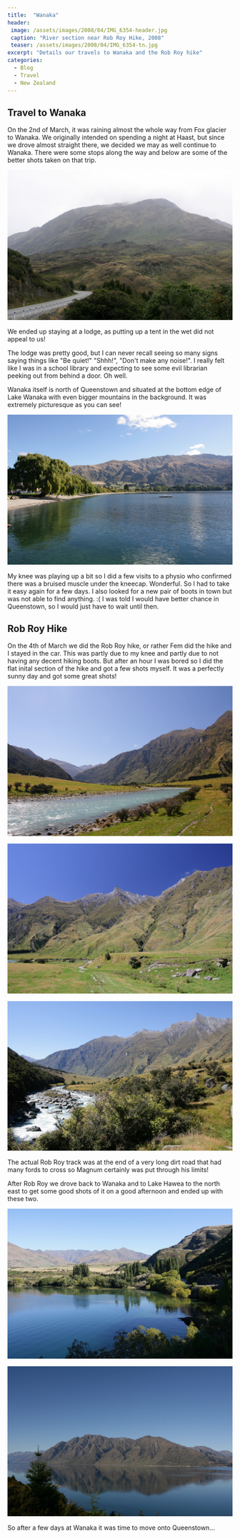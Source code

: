```yaml
---
title:  "Wanaka"
header:
 image: /assets/images/2008/04/IMG_6354-header.jpg
 caption: "River section near Rob Roy Hike, 2008"
 teaser: /assets/images/2008/04/IMG_6354-tn.jpg
excerpt: "Details our travels to Wanaka and the Rob Roy hike"
categories: 
  - Blog
  - Travel
  - New Zealand
---
```

## Travel to Wanaka

On the 2nd of March, it was raining almost the whole way from Fox glacier to Wanaka. We originally intended on spending a night at Haast, but since we drove almost straight there, we decided we may as well continue to Wanaka. There were some stops along the way and below are some of the better shots taken on that trip.

![Misty mountains](/assets/images/smugmug/IMG_6268.jpg)

We ended up staying at a lodge, as putting up a tent in the wet did not appeal to us!

The lodge was pretty good, but I can never recall seeing so many signs saying things like "Be quiet!" "Shhh!", "Don't make any noise!". I really felt like I was in a school library and expecting to see some evil librarian peeking out from behind a door. Oh well.

Wanaka itself is north of Queenstown and situated at the bottom edge of Lake Wanaka with even bigger mountains in the background. It was extremely picturesque as you can see!

![Wanaka](/assets/images/smugmug/IMG_6289.jpg) 

My knee was playing up a bit so I did a few visits to a physio who confirmed there was a bruised muscle under the kneecap. Wonderful. So I had to take it easy again for a few days.
I also looked for a new pair of boots in town but was not able to find anything. :( I was told I would have better chance in Queenstown, so I would just have to wait until then.

## Rob Roy Hike

On the 4th of March we did the Rob Roy hike, or rather Fem did the hike and I stayed in the car. This was partly due to my knee and partly due to not having any decent hiking boots. But after an hour I was bored so I did the flat inital section of the hike and got a few shots myself. It was a perfectly sunny day and got some great shots!

![](/assets/images/smugmug/IMG_6337.jpg)

![](/assets/images/smugmug/IMG_6344.jpg)

![Rob Roy Hike](/assets/images/smugmug/IMG_6361.jpg)

The actual Rob Roy track was at the end of a very long dirt road that had many fords to cross so Magnum certainly was put through his limits!

After Rob Roy we drove back to Wanaka and to Lake Hawea to the north east to get some good shots of it on a good afternoon and ended up with these two.

![So peaceful](/assets/images/smugmug/IMG_6417.jpg)

![Stunning view](/assets/images/smugmug/IMG_6423.jpg)

So after a few days at Wanaka it was time to move onto Queenstown...
